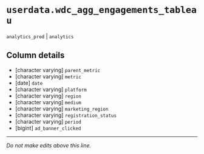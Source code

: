 # `userdata.wdc_agg_engagements_tableau`
`analytics_prod` | `analytics`

## Column details
* [character varying] `parent_metric`
* [character varying] `metric`
* [date]      `date`
* [character varying] `platform`
* [character varying] `region`
* [character varying] `medium`
* [character varying] `marketing_region`
* [character varying] `registration_status`
* [character varying] `period`
* [bigint]    `ad_banner_clicked`

-------------------------------------------------------------------------------
*Do not make edits above this line.*

